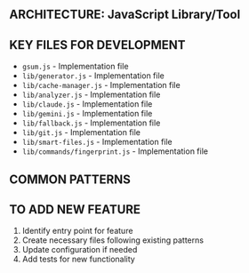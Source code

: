 ## ARCHITECTURE: JavaScript Library/Tool

## KEY FILES FOR DEVELOPMENT
- `gsum.js` - Implementation file
- `lib/generator.js` - Implementation file
- `lib/cache-manager.js` - Implementation file
- `lib/analyzer.js` - Implementation file
- `lib/claude.js` - Implementation file
- `lib/gemini.js` - Implementation file
- `lib/fallback.js` - Implementation file
- `lib/git.js` - Implementation file
- `lib/smart-files.js` - Implementation file
- `lib/commands/fingerprint.js` - Implementation file

## COMMON PATTERNS

## TO ADD NEW FEATURE
1. Identify entry point for feature
2. Create necessary files following existing patterns
3. Update configuration if needed
4. Add tests for new functionality